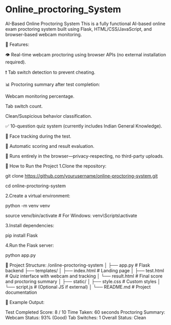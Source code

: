 # Online_proctoring_System
AI-Based Online Proctoring System
This is a fully functional AI-based online exam proctoring system built using Flask, HTML/CSS/JavaScript, and browser-based webcam monitoring.

🎯 Features:

👁️ Real-time webcam proctoring using browser APIs (no external installation required).

❗ Tab switch detection to prevent cheating.


📊 Proctoring summary after test completion:

Webcam monitoring percentage.

Tab switch count.

Clean/Suspicious behavior classification.

✅ 10-question quiz system (currently includes Indian General Knowledge).

📸 Face tracking during the test.

💯 Automatic scoring and result evaluation.

🔐 Runs entirely in the browser—privacy-respecting, no third-party uploads.


🚀 How to Run the Project
1.Clone the repository:

git clone https://github.com/yourusername/online-proctoring-system.git

cd online-proctoring-system


2.Create a virtual environment:

python -m venv venv

source venv/bin/activate   # For Windows: venv\Scripts\activate


3.Install dependencies:

pip install Flask


4.Run the Flask server:

python app.py



📁 Project Structure:
/online-proctoring-system
│
├── app.py                  # Flask backend
├── templates/
│   ├── index.html          # Landing page
│   ├── test.html           # Quiz interface with webcam and tracking
│   └── result.html         # Final score and proctoring summary
│
├── static/
│   ├── style.css           # Custom styles
│   └── script.js           # (Optional JS if external)
│
└── README.md               # Project documentation


📌 Example Output:


Test Completed
Score: 8 / 10
Time Taken: 60 seconds
Proctoring Summary:
Webcam Status: 93% (Good)
Tab Switches: 1
Overall Status: Clean



